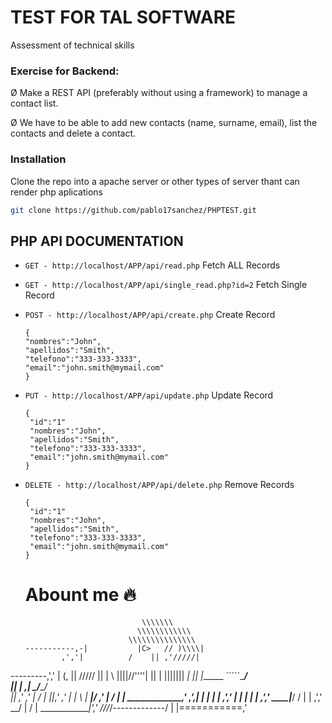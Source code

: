# TEST FOR TAL SOFTWARE
Assessment of technical skills


### Exercise for Backend:

Ø Make a REST API (preferably without using a framework) to manage a contact list.

Ø We have to be able to add new contacts (name, surname, email), list the contacts and delete a contact.




### Installation
Clone the repo into a apache server or other types of server thant can render php aplications
   ```sh
   git clone https://github.com/pablo17sanchez/PHPTEST.git
   ```


## PHP API DOCUMENTATION

* `GET - http://localhost/APP/api/read.php` Fetch ALL Records

* `GET - http://localhost/APP/api/single_read.php?id=2` Fetch Single Record

* `POST - http://localhost/APP/api/create.php` Create Record
   ```JS
  { 
   "nombres":"John", 
   "apellidos":"Smith", 
   "telefono":"333-333-3333",
   "email":"john.smith@mymail.com"
  }

   ```
* `PUT - http://localhost/APP/api/update.php` Update Record

   ```JS
  { 
    "id":"1"
    "nombres":"John", 
    "apellidos":"Smith", 
    "telefono":"333-333-3333",
    "email":"john.smith@mymail.com"
  }

   ```
* `DELETE - http://localhost/APP/api/delete.php` Remove Records

   ```JS
  { 
    "id":"1"
    "nombres":"John", 
    "apellidos":"Smith", 
    "telefono":"333-333-3333",
    "email":"john.smith@mymail.com"
  }

   ```
   
   # Abount me 🔥

   
   ```
                             \\\\\\\
                            \\\\\\\\\\\\
                          \\\\\\\\\\\\\\\
  -----------,-|           |C>   // )\\\\|
           ,','|          /    || ,'/////|
---------,','  |         (,    ||   /////
         ||    |          \\  ||||//''''|
         ||    |           |||||||     _|
         ||    |______      `````\____/ \
         ||    |     ,|         _/_____/ \
         ||  ,'    ,' |        /          |
         ||,'    ,'   |       |         \  |
_________|/    ,'     |      /           | |
_____________,'      ,',_____|      |    | |
             |     ,','      |      |    | |
             |   ,','    ____|_____/    /  |
             | ,','  __/ |             /   |
_____________|','   ///_/-------------/   |
              |===========,'
```
